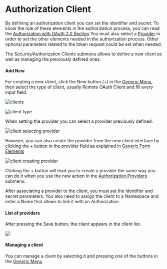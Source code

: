 # Authorization Client

By defining an authorization client you can set the identifier and secret. To know the role of these elements in the authorization process, you can read the [Authorization with OAuth 2.0 Section](security/authorization.md) You must also select a [Provider](security/authorization_providers.md) in order to set the other elements needed in the authorization process. Other optional parameters related to the token request could be set when needed.

The Security/Authorization Clients submenu allows to define a new client as well as managing the previously defined ones.

#### Add New

For creating a new client, click the New button (+) in the [Generic Menu](generic/generic_menu_options.md), then select the type of client, usually Remote OAuth Client and fill every input field.

![clients](https://user-images.githubusercontent.com/54523080/149278072-035490a9-cea0-4537-979a-77157751f3f0.png)

![client type](https://user-images.githubusercontent.com/54523080/149278250-df6b4f50-690f-40af-a355-e51359639912.png)

When setting the provider you can select a provider previously defined.

![client selecting provider](https://user-images.githubusercontent.com/54523080/149278579-c289e05a-9d6f-4f1e-8bcf-0cc04136d6dc.png)

However, you can also create the provider from the new client interface by clicking the + button in the provider field as explained in [Generic Form Elements](generic/generic_action_form.md)

![client creating provider](https://user-images.githubusercontent.com/54523080/149279064-e734a339-c6c2-40d6-ad8f-d4ce15d7ae83.png)

Clicking the + button will lead you to create a provider the same way you can do it when you use the new action in the [Authorization Providers](security/authorization_providers.md) submenu.

After associating a provider to the client, you must set the identifier and secret parameters. You also need to assign the client to a Namespace and enter a Name that allows to link it with an Authorization.

#### List of providers

After pressing the Save button, the client appears in the client list.

![](C:\Users\joe\AppData\Roaming\marktext\images\2022-01-13-01-52-04-image.png)

#### Managing a client

You can manage a client by selecting it and pressing one of the buttons in the [Generic Menu](generic/generic_menu_options.md)
